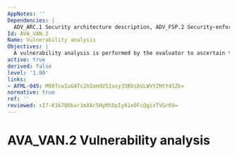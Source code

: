 ```yaml
---
AppNotes: ''
Dependencies: |
  ADV_ARC.1 Security architecture description, ADV_FSP.2 Security-enforcing functional specification, ADV_TDS.1 Basic design, AGD_OPE.1 Operational user guidance, AGD_PRE.1 Preparative procedures
Id: AVA_VAN.2
Name: Vulnerability analysis
Objectives: |
  A vulnerability analysis is performed by the evaluator to ascertain the presence of potential vulnerabilities. The evaluator performs penetration testing, to confirm that the potential vulnerabilities cannot be exploited in the operational environment for the TOE. Penetration testing is performed by the evaluator assuming an attack potential of Basic.
active: true
derived: false
level: '1.90'
links:
- AFML-045: M98TcwIuGATc2hIomdVS1vcy35BbibVLWVYZHtY45Zk=
normative: true
ref: ''
reviewed: xI7-K1k7QObar1mXAc5HyMtDpIy01eOFcQgixTVGr6U=
---
```


# AVA_VAN.2 Vulnerability analysis